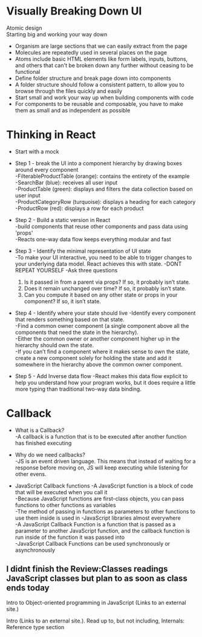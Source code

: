# Visually Breaking Down UI

Atomic design  
Starting big and working your way down  
* Organism are large sections that we can easily extract from the page
* Molecules are repeatedly used in several places on the page
* Atoms include basic HTML elements like form labels, inputs, buttons, and others that can't be broken down any further without ceasing to be functional
* Define folder structure and break page down into components
* A folder structure should follow a consistent pattern, to allow you to browse through the files quickly and easily
* Start small and work your way up when building components with code
* For components to be reusable and composable, you have to make them as small and as independent as possible

# Thinking in React

* Start with a mock
* Step 1 - break the UI into a component hierarchy by drawing boxes around every component  
-FilterableProductTable (orange): contains the entirety of the example  
-SearchBar (blue): receives all user input  
-ProductTable (green): displays and filters the data collection based on user input  
-ProductCategoryRow (turquoise): displays a heading for each category  
-ProductRow (red): displays a row for each product

* Step 2 - Build a static version in React  
-build components that reuse other components and pass data using 'props'  
-Reacts one-way data flow keeps everything modular and fast

* Step 3 - Identify the minimal representation of UI state  
-To make your UI interactive, you need to be able to trigger changes to your underlying data model. React achieves this with state.
-DONT REPEAT YOURSELF
-Ask three questions
    1. Is it passed in from a parent via props? If so, it probably isn’t state.
    1. Does it remain unchanged over time? If so, it probably isn’t state.
    1. Can you compute it based on any other state or props in your component? If so, it isn’t state.

* Step 4 - Identify where your state should live
-Identify every component that renders something based on that state.  
-Find a common owner component (a single component above all the components that need the state in the hierarchy).  
-Either the common owner or another component higher up in the hierarchy should own the state.  
-If you can’t find a component where it makes sense to own the state, create a new component solely for holding the state and add it somewhere in the hierarchy above the common owner component.

* Step 5 - Add Inverse data flow
-React makes this data flow explicit to help you understand how your program works, but it does require a little more typing than traditional two-way data binding.

# Callback
* What is a Callback?  
-A callback is a function that is to be executed after another function has finished executing

* Why do we need callbacks?  
-JS is an event driven language. This means that instead of waiting for a response before moving on, JS will keep executing while listening for other evens.

* JavaScript Callback functions
-A JavaScript function is a block of code that will be executed when you call it  
-Because JavaScript functions are first-class objects, you can pass functions to other functions as variables  
-The method of passing in functions as parameters to other functions to use them inside is used in   -JavaScript libraries almost everywhere  
-A JavaScript Callback Function is a function that is passed as a parameter to another JavaScript function, and the callback function is run inside of the function it was passed into  
-JavaScript Callback Functions can be used synchronously or asynchronously


## I didnt finish the Review:Classes readings JavaScript classes but plan to as soon as class ends today
Intro to Object-oriented programming in JavaScript (Links to an external site.)

Intro (Links to an external site.). Read up to, but not including, Internals: Reference type section